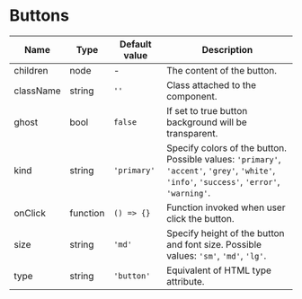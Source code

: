 # Buttons

| Name      | Type     | Default value   | Description                									                                                                                                                 |
|-----------|----------|-----------------|---------------------------------------------------------------------------------------------------------------------------------------------------------------|
| children 	| node 		 | -				       | The content of the button.									                                                                                                                   |
| className | string 	 | ```''``` 		   | Class attached to the component. 							                                                                                                               |
| ghost 	  | bool 		 | ```false```     | If set to true button background will be transparent. 		                                                                                                     |
| kind 		  | string 	 | ```'primary'``` | Specify colors of the button. Possible values: ```'primary'```, ```'accent'```, ```'grey'```, ```'white'```, ```'info'```, ```'success'```, ```'error'```, ```'warning'```. |
| onClick 	| function | ```() => {}```  | Function invoked when user click the button.				                                                                                                           |
| size 		  | string   | ```'md'``` 	   | Specify height of the button and font size. Possible values: ```'sm'```, ```'md'```, ```'lg'```.	                                                             |
| type 		  | string   | ```'button'```  | Equivalent of HTML type attribute.	
